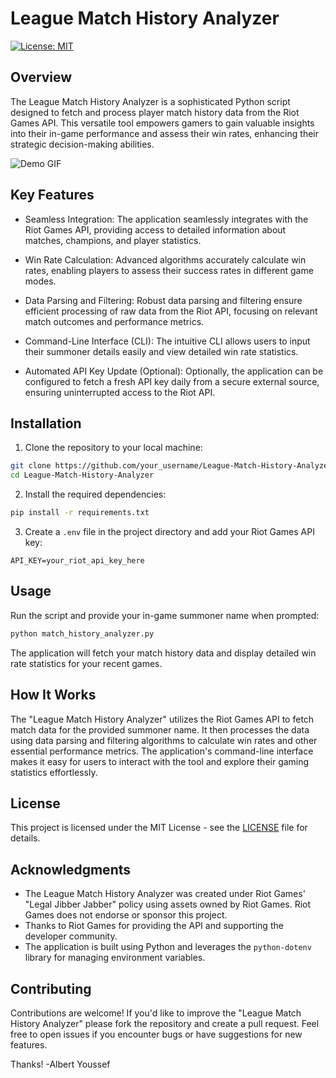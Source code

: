 # League Match History Analyzer

[![License: MIT](https://img.shields.io/badge/License-MIT-blue.svg)](https://opensource.org/licenses/MIT)

## Overview

The League Match History Analyzer is a sophisticated Python script designed to fetch and process player match history data from the Riot Games API. This versatile tool empowers gamers to gain valuable insights into their in-game performance and assess their win rates, enhancing their strategic decision-making abilities.

![Demo GIF](demo.gif)

## Key Features

- Seamless Integration: The application seamlessly integrates with the Riot Games API, providing access to detailed information about matches, champions, and player statistics.

- Win Rate Calculation: Advanced algorithms accurately calculate win rates, enabling players to assess their success rates in different game modes.

- Data Parsing and Filtering: Robust data parsing and filtering ensure efficient processing of raw data from the Riot API, focusing on relevant match outcomes and performance metrics.

- Command-Line Interface (CLI): The intuitive CLI allows users to input their summoner details easily and view detailed win rate statistics.

- Automated API Key Update (Optional): Optionally, the application can be configured to fetch a fresh API key daily from a secure external source, ensuring uninterrupted access to the Riot API.

## Installation

1. Clone the repository to your local machine:

```bash
git clone https://github.com/your_username/League-Match-History-Analyzer.git
cd League-Match-History-Analyzer
```

2. Install the required dependencies:

```bash
pip install -r requirements.txt
```

3. Create a `.env` file in the project directory and add your Riot Games API key:

```
API_KEY=your_riot_api_key_here
```

## Usage

Run the script and provide your in-game summoner name when prompted:

```bash
python match_history_analyzer.py
```

The application will fetch your match history data and display detailed win rate statistics for your recent games.

## How It Works

The "League Match History Analyzer" utilizes the Riot Games API to fetch match data for the provided summoner name. It then processes the data using data parsing and filtering algorithms to calculate win rates and other essential performance metrics. The application's command-line interface makes it easy for users to interact with the tool and explore their gaming statistics effortlessly.

## License

This project is licensed under the MIT License - see the [LICENSE](LICENSE) file for details.

## Acknowledgments
- The League Match History Analyzer was created under Riot Games' "Legal Jibber Jabber" policy using assets owned by Riot Games. Riot Games does not endorse or sponsor this project.
- Thanks to Riot Games for providing the API and supporting the developer community.
- The application is built using Python and leverages the `python-dotenv` library for managing environment variables.

## Contributing

Contributions are welcome! If you'd like to improve the "League Match History Analyzer" please fork the repository and create a pull request. Feel free to open issues if you encounter bugs or have suggestions for new features.

Thanks!
-Albert Youssef

